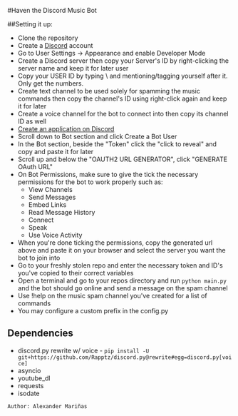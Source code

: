 #Haven the Discord Music Bot

##Setting it up:  
* Clone the repository  
* Create a [Discord](https://discordapp.com/) account
* Go to User Settings -> Appearance and enable Developer Mode
* Create a Discord server then copy your Server's ID by right-clicking the server name and keep it for later user
* Copy your USER ID by typing \\ and mentioning/tagging yourself after it. Only get the numbers. 
* Create text channel to be used solely for spamming the music commands then copy the channel's ID using right-click again and keep it for later  
* Create a voice channel for the bot to connect into then copy its channel ID as well  
* [Create an application on Discord](https://discordapp.com/developers/applications/me)  
* Scroll down to Bot section and click Create a Bot User  
* In the Bot section, beside the "Token" click the "click to reveal" and copy and paste it for later   
* Scroll up and below the "OAUTH2 URL GENERATOR", click "GENERATE OAuth URL"  
* On Bot Permissions, make sure to give the tick the necessary permissions for the bot to work properly such as:  
    * View Channels
    * Send Messages
    * Embed Links
    * Read Message History
    * Connect
    * Speak
    * Use Voice Activity
* When you're done ticking the permissions, copy the generated url above and paste it on your browser and select the server you want the bot to join into  
* Go to your freshly stolen repo and enter the necessary token and ID's you've copied to their correct variables
* Open a terminal and go to your repos directory and run ```python main.py``` and the bot should go online and send a message on the spam channel
* Use !help on the music spam channel you've created for a list of commands 
* You may configure a custom prefix in the config.py

## Dependencies
* discord.py rewrite w/ voice - ```pip install -U git+https://github.com/Rapptz/discord.py@rewrite#egg=discord.py[voice]```
* asyncio
* youtube_dl
* requests
* isodate

`Author: Alexander Mariñas`